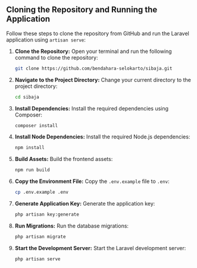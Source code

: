 ## Cloning the Repository and Running the Application

Follow these steps to clone the repository from GitHub and run the Laravel application using `artisan serve`:

1. **Clone the Repository:**
    Open your terminal and run the following command to clone the repository:
    ```sh
    git clone https://github.com/bendahara-selokarto/sibaja.git
    ```

2. **Navigate to the Project Directory:**
    Change your current directory to the project directory:
    ```sh
    cd sibaja
    ```

3. **Install Dependencies:**
    Install the required dependencies using Composer:
    ```sh
    composer install
    ```

4. **Install Node Dependencies:**
    Install the required Node.js dependencies:
    ```sh
    npm install
    ```

5. **Build Assets:**
    Build the frontend assets:
    ```sh
    npm run build
    ```

6. **Copy the Environment File:**
    Copy the `.env.example` file to `.env`:
    ```sh
    cp .env.example .env
    ```

7. **Generate Application Key:**
    Generate the application key:
    ```sh
    php artisan key:generate
    ```

8. **Run Migrations:**
    Run the database migrations:
    ```sh
    php artisan migrate
    ```

9. **Start the Development Server:**
    Start the Laravel development server:
    ```sh
    php artisan serve
    ```
